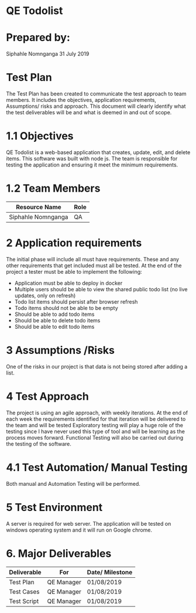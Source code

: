 <h1>QE Todolist</h1>
<h1>Prepared by: </h1>
Siphahle Nomnganga
31 July 2019
<h1>Test Plan</h1>

The Test Plan has been created to communicate the test approach to team members. It includes the objectives, application requirements, Assumptions/ risks and approach.  This document will clearly identify what the test deliverables will be and what is deemed in and out of scope.

<h1>1.1 Objectives</h1>
QE Todolist is a web-based application that creates, update, edit, and delete items. This software was built with node js. The team is responsible for testing the application and ensuring it meet the minimum requirements.

<h1>1.2 Team Members</h1>

Resource Name | Role
------------ | -------------
Siphahle Nomnganga| QA
 


 <h1>2 Application requirements</h1>
The initial phase will include all must have requirements. These and any other requirements that get included must all be tested. At the end of the project a tester must be able to implement the following:

* 	Application must be able to deploy in docker
* 	Multiple users should be able to view the shared public todo list (no live updates, only on refresh)
* 	Todo list items should persist after browser refresh
* 	Todo items should not be able to be empty
* 	Should be able to add todo items
* 	Should be able to delete todo items
* 	Should be able to edit todo items




<h1>3 Assumptions /Risks</h1>
One of the risks in our project is that data is not being stored after adding a list.

 <h1>4 Test Approach </h1>
The project is using an agile approach, with weekly iterations. At the end of each week the requirements identified for that iteration will be delivered to the team and will be tested
Exploratory testing will play a huge role of the testing since I have never used this type of tool and will be learning as the process moves forward. Functional Testing will also be carried out during the testing of the software.
 <h1>4.1 Test Automation/ Manual Testing </h1>
Both manual and Automation Testing will be performed.
<h1>5 Test Environment  </h1>
A server is required for web server. The application will be tested on windows operating system and it will run on Google chrome.
 <h1> 6. Major Deliverables</h1>
 
Deliverable | For           | Date/ Milestone
------------ | -------------  | ------------
Test Plan|  QE Manager | 01/08/2019
Test Cases|  QE Manager | 01/08/2019
Test Script|  QE Manager | 01/08/2019
